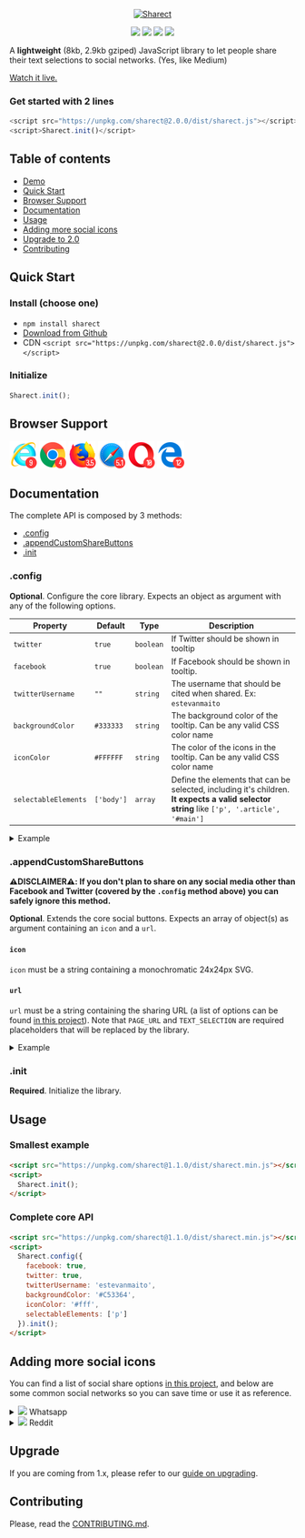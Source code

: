 <p align="center">
  <a href="https://estevanmaito.github.io/sharect"><img alt="Sharect" src="./docs/sharect.gif"></a>
</p>

<p align="center">
  <a href="https://www.npmjs.com/package/sharect"><img src="https://img.shields.io/npm/v/sharect.svg?style=flat-square"></a>
  <a href="https://github.com/estevanmaito/sharect/releases/download/v2.0.0/sharect.js"><img src="https://img.shields.io/github/downloads/estevanmaito/sharect/total.svg?style=flat-square"></a>
  <a href="https://github.com/estevanmaito/sharect"><img src="https://img.shields.io/npm/l/sharect.svg?style=flat-square"></a>
  <a href="http://twitter.com/home?status=Sharect%20is%20a%20JavaScript%20library%20to%20let%20people%20share%20their%20text%20selections%20to%20social%20networks%20%23Sharect%20via%20%40estevanmaito"><img src="https://img.shields.io/twitter/url/https/shields.io.svg?style=social"></a>
</p>

A **lightweight** (8kb, 2.9kb gziped) JavaScript library to let people share their text selections to social networks. (Yes, like Medium)

[Watch it live.](https://estevanmaito.github.io/sharect)

### Get started with 2 lines

```javascript
<script src="https://unpkg.com/sharect@2.0.0/dist/sharect.js"></script>
<script>Sharect.init()</script>
```

## Table of contents

- [Demo](https://estevanmaito.github.io/sharect)
- [Quick Start](#quick-start)
- [Browser Support](#browser-support)
- [Documentation](#documentation)
- [Usage](#usage)
- [Adding more social icons](#adding-more-social-icons)
- [Upgrade to 2.0](#upgrade)
- [Contributing](#contributing)

## Quick Start

### Install (choose one)

- `npm install sharect`
- [Download from Github](https://github.com/estevanmaito/sharect/releases/download/v2.0.0/sharect.js)
- CDN `<script src="https://unpkg.com/sharect@2.0.0/dist/sharect.js"></script>`

### Initialize

```javascript
Sharect.init();
```

## Browser Support

![Internet Explore 9+](/docs/browsers/ie.png)
![Chrome 4+](/docs/browsers/chrome.png)
![Firefox 3.5+](/docs/browsers/firefox.png)
![Safari 5.1+](/docs/browsers/safari.png)
![Opera 10+](/docs/browsers/opera.png)
![Edge 12+](/docs/browsers/edge.png)

## Documentation

The complete API is composed by 3 methods:

- [.config](#config)
- [.appendCustomShareButtons](#appendcustomsharebuttons)
- [.init](#init)

### .config

**Optional**. Configure the core library. Expects an object as argument with any of the following options.

Property | Default | Type | Description
-- | -- | -- | --
`twitter` | `true` | `boolean` | If Twitter should be shown in tooltip
`facebook` | `true` | `boolean` | If Facebook should be shown in tooltip.
`twitterUsername` | `""` | `string` | The username that should be cited when shared. Ex: `estevanmaito`
`backgroundColor` | `#333333` | `string` | The background color of the tooltip. Can be any valid CSS color name
`iconColor` | `#FFFFFF` | `string` | The color of the icons in the tooltip. Can be any valid CSS color name
`selectableElements` | `['body']` | `array` | Define the elements that can be selected, including it's children. **It expects a valid selector string** like `['p', '.article', '#main']`

<details><summary>Example</summary>

```javascript
Sharect.config({
  twitterUsername: 'estevanmaito',
  backgroundColor: '#C53364'
}).init()
```

Result

![result](/imagem.png)
</details>

### .appendCustomShareButtons

**⚠️DISCLAIMER⚠️: If you don't plan to share on any social media other than Facebook and Twitter (covered by the `.config` method above) you can safely ignore this method.**

**Optional**. Extends the core social buttons. Expects an array of object(s) as argument containing an `icon` and a `url`.

#### `icon`

`icon` must be a string containing a monochromatic 24x24px SVG.

#### `url`

`url` must be a string containing the sharing URL (a list of options can be found [in this project](https://github.com/bradvin/social-share-urls)). Note that `PAGE_URL` and `TEXT_SELECTION` are required placeholders that will be replaced by the library.

<details><summary>Example</summary>

```javascript
Sharect.appendCustomShareButtons([{
  icon: '<svg xmlns="http://www.w3.org/2000/svg" width="24" height="24" viewBox="0 0 478.165 478.165"><path d="M478.165 232.946c0 128.567-105.057 232.966-234.679 232.966-41.102 0-79.814-10.599-113.445-28.969L0 478.165l42.437-125.04c-21.438-35.065-33.77-76.207-33.77-120.159C8.667 104.34 113.763 0 243.485 0c129.623 0 234.68 104.34 234.68 232.946zM243.485 37.098c-108.802 0-197.422 87.803-197.422 195.868 0 42.915 13.986 82.603 37.576 114.879l-24.586 72.542 75.849-23.968c31.121 20.481 68.457 32.296 108.583 32.296 108.723 0 197.323-87.843 197.323-195.908 0-107.886-88.6-195.709-197.323-195.709zM361.931 286.62c-1.395-2.331-5.22-3.746-10.898-6.814-5.917-2.849-34.089-16.497-39.508-18.37-5.16-1.913-8.986-2.849-12.811 2.829-4.005 5.638-14.903 18.629-18.23 22.354-3.546 3.785-6.854 4.264-12.552 1.435-5.618-2.809-24.267-8.866-46.203-28.391-17.055-15.042-28.67-33.711-31.997-39.508-3.427-5.758-.398-8.826 2.471-11.635 2.69-2.59 5.778-6.734 8.627-10.041 2.969-3.287 3.905-5.638 5.798-9.424 1.913-3.905.936-7.192-.478-10.141-1.415-2.849-13.01-30.881-17.752-42.337-4.841-11.416-9.543-9.523-12.871-9.523-3.467 0-7.212-.478-11.117-.478-3.785 0-10.041 1.395-15.381 7.192-5.2 5.658-20.123 19.465-20.123 47.597 0 28.052 20.601 55.308 23.55 59.053 2.869 3.785 39.747 63.197 98.303 86.07 58.476 22.872 58.476 15.321 69.115 14.365 10.38-.956 34.069-13.867 38.811-27.096 4.66-13.45 4.66-24.766 3.246-27.137z"/></svg>',
  url: 'https://api.whatsapp.com/send?text=TEXT_SELECTION%20PAGE_URL'
}]).init()
```

Result

![result](/imagem.png)
</details>

### .init

**Required**. Initialize the library.

## Usage

### Smallest example

```html
<script src="https://unpkg.com/sharect@1.1.0/dist/sharect.min.js"></script>
<script>
  Sharect.init();
</script>
```

### Complete core API

```html
<script src="https://unpkg.com/sharect@1.1.0/dist/sharect.min.js"></script>
<script>
  Sharect.config({
    facebook: true,
    twitter: true,
    twitterUsername: 'estevanmaito',
    backgroundColor: '#C53364',
    iconColor: '#fff',
    selectableElements: ['p']
  }).init();
</script>
```

## Adding more social icons

You can find a list of social share options [in this project](https://github.com/bradvin/social-share-urls), and below are some common social networks so you can save time or use it as reference.

<details><summary><img src="https://camo.githubusercontent.com/e7e945f0a3889033af612fe079140af72609c199/68747470733a2f2f6564656e742e6769746875622e696f2f537570657254696e7949636f6e732f696d616765732f7376672f77686174736170702e737667" width="24"> Whatsapp</summary>

```javascript
{
  icon: '<svg xmlns="http://www.w3.org/2000/svg" width="24" height="24" viewBox="0 0 478.165 478.165"><path d="M478.165 232.946c0 128.567-105.057 232.966-234.679 232.966-41.102 0-79.814-10.599-113.445-28.969L0 478.165l42.437-125.04c-21.438-35.065-33.77-76.207-33.77-120.159C8.667 104.34 113.763 0 243.485 0c129.623 0 234.68 104.34 234.68 232.946zM243.485 37.098c-108.802 0-197.422 87.803-197.422 195.868 0 42.915 13.986 82.603 37.576 114.879l-24.586 72.542 75.849-23.968c31.121 20.481 68.457 32.296 108.583 32.296 108.723 0 197.323-87.843 197.323-195.908 0-107.886-88.6-195.709-197.323-195.709zM361.931 286.62c-1.395-2.331-5.22-3.746-10.898-6.814-5.917-2.849-34.089-16.497-39.508-18.37-5.16-1.913-8.986-2.849-12.811 2.829-4.005 5.638-14.903 18.629-18.23 22.354-3.546 3.785-6.854 4.264-12.552 1.435-5.618-2.809-24.267-8.866-46.203-28.391-17.055-15.042-28.67-33.711-31.997-39.508-3.427-5.758-.398-8.826 2.471-11.635 2.69-2.59 5.778-6.734 8.627-10.041 2.969-3.287 3.905-5.638 5.798-9.424 1.913-3.905.936-7.192-.478-10.141-1.415-2.849-13.01-30.881-17.752-42.337-4.841-11.416-9.543-9.523-12.871-9.523-3.467 0-7.212-.478-11.117-.478-3.785 0-10.041 1.395-15.381 7.192-5.2 5.658-20.123 19.465-20.123 47.597 0 28.052 20.601 55.308 23.55 59.053 2.869 3.785 39.747 63.197 98.303 86.07 58.476 22.872 58.476 15.321 69.115 14.365 10.38-.956 34.069-13.867 38.811-27.096 4.66-13.45 4.66-24.766 3.246-27.137z"/></svg>',
  url: 'https://api.whatsapp.com/send?text=TEXT_SELECTION%20PAGE_URL'
}
```
</details>

<details><summary><img src="https://camo.githubusercontent.com/2ed658492cb094825d26b06c1275a7e0414f32e4/68747470733a2f2f6564656e742e6769746875622e696f2f537570657254696e7949636f6e732f696d616765732f7376672f7265646469742e737667" width="24"> Reddit</summary>

```javascript
{
  icon: '<svg xmlns="http://www.w3.org/2000/svg" width="24" height="24"><path d="M133.333 300c0 18.41 14.924 33.333 33.333 33.333S200 318.41 200 300s-14.924-33.333-33.333-33.333S133.333 281.59 133.333 300zm200 0c0 18.41 14.924 33.333 33.333 33.333S400 318.41 400 300s-14.924-33.333-33.333-33.333S333.333 281.59 333.333 300zm1.621 71.238c8.585-6.763 21.029-5.288 27.796 3.298 6.765 8.587 5.287 21.03-3.3 27.796-23.905 18.832-60.324 31.001-92.783 31.001s-68.879-12.169-92.783-31.001c-8.586-6.766-10.062-19.209-3.298-27.796 6.765-8.584 19.209-10.061 27.794-3.298 13.762 10.843 41.001 22.512 68.287 22.512s54.524-11.669 68.287-22.512zm198.379-137.905c0-36.819-29.849-66.667-66.667-66.667-25.06 0-46.871 13.839-58.256 34.282-34.268-18.747-76.019-30.857-121.501-33.65l39.782-89.336 76.142 21.979c6.852 19.449 25.376 33.393 47.166 33.393 27.614 0 50-22.386 50-50s-22.386-50-50-50c-19.042 0-35.595 10.647-44.038 26.309l-84.848-24.491c-9.49-2.739-19.551 1.938-23.567 10.964l-54.048 121.368c-44.342 3.123-85.032 15.116-118.56 33.456-11.388-20.443-33.211-34.273-58.272-34.273C29.848 166.667 0 196.515 0 233.333c0 27.246 16.355 50.653 39.777 60.991-4.203 12.514-6.444 25.575-6.444 39.009C33.333 425.381 137.8 500 266.667 500 395.532 500 500 425.381 500 333.333c0-13.434-2.239-26.491-6.44-39.003 23.42-10.339 39.773-33.75 39.773-60.997zM450 64.583c10.355 0 18.75 8.395 18.75 18.75s-8.395 18.75-18.75 18.75-18.75-8.395-18.75-18.75 8.394-18.75 18.75-18.75zM33.333 233.333c0-18.38 14.953-33.333 33.333-33.333 13.285 0 24.777 7.814 30.128 19.087-17.42 13.211-31.857 28.449-42.534 45.174-12.252-4.931-20.927-16.932-20.927-30.928zm233.334 227.084c-107.005 0-193.75-56.897-193.75-127.084 0-70.186 86.745-127.083 193.75-127.083s193.75 56.897 193.75 127.083c0 70.187-86.746 127.084-193.75 127.084zm212.406-196.156c-10.677-16.725-25.113-31.964-42.534-45.175C441.89 207.814 453.381 200 466.667 200c18.38 0 33.333 14.953 33.333 33.333 0 13.996-8.675 25.997-20.927 30.928z"/></svg>',
  url: 'https://reddit.com/submit?url=PAGE_URL&title=TEXT_SELECTION'
}
```
</details>

## Upgrade

If you are coming from 1.x, please refer to our [guide on upgrading](/UPGRADING.md).

## Contributing

Please, read the [CONTRIBUTING.md](CONTRIBUTING.md).